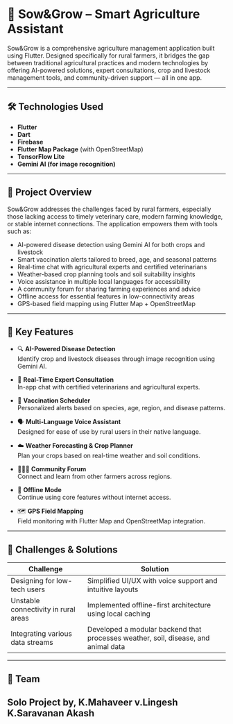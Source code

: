 # 🌱 Sow&Grow – Smart Agriculture Assistant

Sow&Grow is a comprehensive agriculture management application built using Flutter. Designed specifically for rural farmers, it bridges the gap between traditional agricultural practices and modern technologies by offering AI-powered solutions, expert consultations, crop and livestock management tools, and community-driven support — all in one app.

---

## 🛠 Technologies Used

- **Flutter**
- **Dart**
- **Firebase**
- **Flutter Map Package** (with OpenStreetMap)
- **TensorFlow Lite**
- **Gemini AI (for image recognition)**

---

## 📱 Project Overview

Sow&Grow addresses the challenges faced by rural farmers, especially those lacking access to timely veterinary care, modern farming knowledge, or stable internet connections. The application empowers them with tools such as:

- AI-powered disease detection using Gemini AI for both crops and livestock
- Smart vaccination alerts tailored to breed, age, and seasonal patterns
- Real-time chat with agricultural experts and certified veterinarians
- Weather-based crop planning tools and soil suitability insights
- Voice assistance in multiple local languages for accessibility
- A community forum for sharing farming experiences and advice
- Offline access for essential features in low-connectivity areas
- GPS-based field mapping using Flutter Map + OpenStreetMap

---

## 🚀 Key Features

- 🔍 **AI-Powered Disease Detection**  
  Identify crop and livestock diseases through image recognition using Gemini AI.

- 💬 **Real-Time Expert Consultation**  
  In-app chat with certified veterinarians and agricultural experts.

- 📅 **Vaccination Scheduler**  
  Personalized alerts based on species, age, region, and disease patterns.

- 🗣 **Multi-Language Voice Assistant**  
  Designed for ease of use by rural users in their native language.

- ☁️ **Weather Forecasting & Crop Planner**  
  Plan your crops based on real-time weather and soil conditions.

- 🧑‍🤝‍🧑 **Community Forum**  
  Connect and learn from other farmers across regions.

- 📶 **Offline Mode**  
  Continue using core features without internet access.

- 🗺 **GPS Field Mapping**  
  Field monitoring with Flutter Map and OpenStreetMap integration.

---

## 🧩 Challenges & Solutions

| Challenge | Solution |
|----------|----------|
| Designing for low-tech users | Simplified UI/UX with voice support and intuitive layouts |
| Unstable connectivity in rural areas | Implemented offline-first architecture using local caching |
| Integrating various data streams | Developed a modular backend that processes weather, soil, disease, and animal data |

---

## 👥 Team

**Solo Project** by,
K.Mahaveer
v.Lingesh
K.Saravanan
Akash
---
